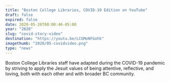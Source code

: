```yaml
---
title: "Boston College Libraries, COVID-19 Edition on YouTube"
draft: false
expired: false
date: 2020-05-26T00:00:46-05:00
year: "2020"
slug: "covid-story-video"
destination: "https://youtu.be/LCGMoNFGohk"
imagethumb: "2020/05-covidvideo.png"
type: "news"
---
```


Boston College Libraries staff have adapted during the COVID-19 pandemic by striving to apply the Jesuit values of being attentive, reflective, and loving, both with each other and with broader BC community.